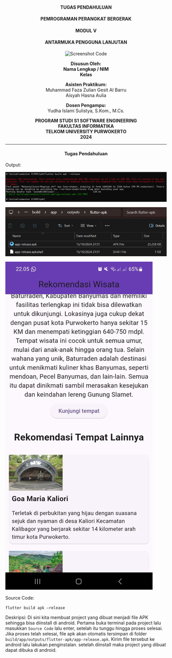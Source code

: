 <div style="text-align: center;">

#### TUGAS PENDAHULUAN  
#### PEMROGRAMAN PERANGKAT BERGERAK  
#### MODUL V
#### ANTARMUKA PENGGUNA LANJUTAN

![Screenshot Code](logo.png)

**Disusun Oleh:**  
**Nama Lengkap / NIM**  
**Kelas**  

**Asisten Praktikum:**  
Muhammad Faza Zulian Gesit Al Barru  
Aisyah Hasna Aulia  

**Dosen Pengampu:**  
Yudha Islami Sulistya, S.Kom., M.Cs.  


**PROGRAM STUDI S1 SOFTWARE ENGINEERING**  
**FAKULTAS INFORMATIKA**  
**TELKOM UNIVERSITY PURWOKERTO**  
**2024**

</div>

---

<div style="text-align: center;"> 

#### Tugas Pendahuluan

</div>

Output:

![Screenshot Code](output2.png)

![Screenshot Code](output.png)

![Screenshot Code](output3.jpg)

Source Code:

```
flutter build apk –release
```

Deskripsi:
Di sini kita membuat project yang dibuat menjadi file APK sehingga bisa diinstall di android. Pertama buka terminal pada project lalu masukkan `Source Code` lalu enter, setelah itu tunggu hingga proses selesai. Jika proses telah selesai, file apk akan otomatis tersimpan di folder `build/app/outputs/flutter-apk/app-release.apk`. Kirim file tersebut ke android lalu lakukan penginstalan. setelah diinstall maka project yang dibuat dapat dibuka di android.